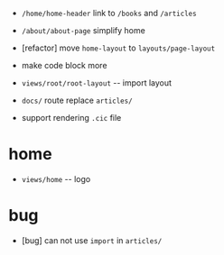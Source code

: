 - `/home/home-header` link to `/books` and `/articles`

- `/about/about-page` simplify home

- [refactor] move `home-layout` to `layouts/page-layout`

- make code block more

- `views/root/root-layout` -- import layout

- `docs/` route replace `articles/`

- support rendering `.cic` file

# home

- `views/home` -- logo

# bug

- [bug] can not use `import` in `articles/`
